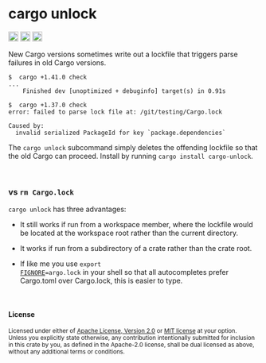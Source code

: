 # cargo unlock

[<img alt="github" src="https://img.shields.io/badge/github-dtolnay/cargo--unlock-8da0cb?style=for-the-badge&labelColor=555555&logo=github" height="20">](https://github.com/dtolnay/cargo-unlock)
[<img alt="crates.io" src="https://img.shields.io/crates/v/cargo-unlock.svg?style=for-the-badge&color=fc8d62&logo=rust" height="20">](https://crates.io/crates/cargo-unlock)
[<img alt="build status" src="https://img.shields.io/github/workflow/status/dtolnay/cargo-unlock/CI/master?style=for-the-badge" height="20">](https://github.com/dtolnay/cargo-unlock/actions?query=branch%3Amaster)

New Cargo versions sometimes write out a lockfile that triggers parse failures
in old Cargo versions.

```console
$  cargo +1.41.0 check
...
    Finished dev [unoptimized + debuginfo] target(s) in 0.91s

$  cargo +1.37.0 check
error: failed to parse lock file at: /git/testing/Cargo.lock

Caused by:
  invalid serialized PackageId for key `package.dependencies`
```

The `cargo unlock` subcommand simply deletes the offending lockfile so that the
old Cargo can proceed. Install by running `cargo install cargo-unlock`.

<br>

### vs `rm Cargo.lock`

`cargo unlock` has three advantages:

- It still works if run from a workspace member, where the lockfile would be
  located at the workspace root rather than the current directory.

- It works if run from a subdirectory of a crate rather than the crate root.

- If like me you use
  <code>export <a href="https://www.gnu.org/software/bash/manual/bash.html#index-FIGNORE">FIGNORE</a>=argo.lock</code>
  in your shell so that all autocompletes prefer Cargo.toml over Cargo.lock,
  this is easier to type.

<br>

#### License

<sup>
Licensed under either of <a href="LICENSE-APACHE">Apache License, Version
2.0</a> or <a href="LICENSE-MIT">MIT license</a> at your option.
</sup>

<br>

<sub>
Unless you explicitly state otherwise, any contribution intentionally submitted
for inclusion in this crate by you, as defined in the Apache-2.0 license, shall
be dual licensed as above, without any additional terms or conditions.
</sub>
